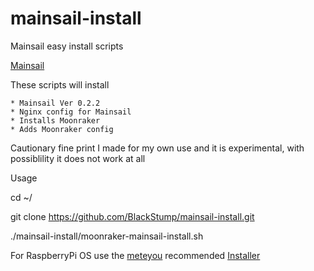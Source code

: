 # mainsail-install
Mainsail easy install scripts

[Mainsail](https://github.com/meteyou/mainsail)

These scripts will install

    * Mainsail Ver 0.2.2
    * Nginx config for Mainsail
    * Installs Moonraker
    * Adds Moonraker config
    
Cautionary fine print
I made for my own use and it is experimental, with possiblility it does not work at all

Usage

cd ~/

git clone https://github.com/BlackStump/mainsail-install.git

./mainsail-install/moonraker-mainsail-install.sh


For RaspberryPi OS
use the [meteyou](https://github.com/meteyou/mainsail) recommended [Installer](https://github.com/ArmyAg08/mainsail-installer)




